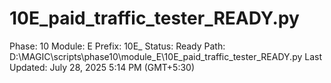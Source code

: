 # 10E_paid_traffic_tester_READY.py

Phase: 10
Module: E
Prefix: 10E_
Status: Ready
Path: D:\MAGIC\scripts\phase10\module_E\10E_paid_traffic_tester_READY.py
Last Updated: July 28, 2025 5:14 PM (GMT+5:30)